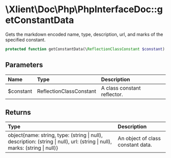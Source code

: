 # \\Xlient\\Doc\\Php\\PhpInterfaceDoc::getConstantData

Gets the markdown encoded name, type, description, url, and marks of the specified constant.

```php
protected function getConstantData(\ReflectionClassConstant $constant): object
```

## Parameters

| Name | Type | Description |
| :--- | :--- | :--- |
| $constant | ReflectionClassConstant | A class constant reflector. |

## Returns

| Type | Description |
| :--- | :--- |
| object\{name: string, type: \(string \| null\), description: \(string \| null\), url: \(string \| null\), marks: \(string \| null\)\} | An object of class constant data. |